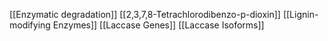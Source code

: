 [[Enzymatic degradation]]
[[2,3,7,8-Tetrachlorodibenzo-p-dioxin]]
[[Lignin-modifying Enzymes]]
[[Laccase Genes]]
[[Laccase Isoforms]]
